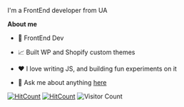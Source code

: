 I'm a FrontEnd developer from UA

**About me**

- 💼 FrontEnd Dev

- 📈 Built WP and Shopify custom themes

- ❤️ I love writing JS, and building fun experiments on it

- 💬 Ask me about anything [here](https://github.com/trabajador/trabajador/issues)
 
[![HitCount](https://hits.dwyl.com/Trabajador/Trabajador.svg?style=social&show=unique)](http://hits.dwyl.com/Trabajador/Trabajador)
[![HitCount](https://img.shields.io/endpoint?url=https%3A%2F%2Fhits.dwyl.com%2FTrabajador%2FTrabajador.json%3Fcolor%3Dblue)](http://hits.dwyl.com/Trabajador/Trabajador)
![Visitor Count](https://hits.dwyl.com/Trabajador/Trabajador.svg)
  
